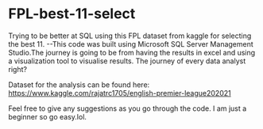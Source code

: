 # FPL-best-11-select
Trying to be better at SQL using this FPL dataset from kaggle for selecting the best 11.
--This code was built using Microsoft  SQL Server Management Studio.The journey is going to be from having the results in excel and using a visualization tool to visualise results.
The journey of every data analyst right?

Dataset for the analysis can be found here: https://www.kaggle.com/rajatrc1705/english-premier-league202021

Feel free to give any suggestions as you go through the code. I am just a beginner so go easy.lol.
